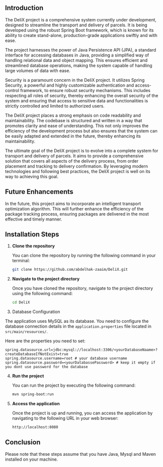 ## Introduction

The DeliX project is a comprehensive system currently under development, designed to streamline the transport and delivery of parcels. It is being developed using the robust Spring Boot framework, which is known for its ability to create stand-alone, production-grade applications swiftly and with ease.

The project harnesses the power of Java Persistence API (JPA), a standard interface for accessing databases in Java, providing a simplified way of handling relational data and object mapping. This ensures efficient and streamlined database operations, making the system capable of handling large volumes of data with ease.

Security is a paramount concern in the DeliX project. It utilizes Spring Security, a powerful and highly customizable authentication and access-control framework, to ensure robust security mechanisms. This includes respecting all roles of security, thereby enhancing the overall security of the system and ensuring that access to sensitive data and functionalities is strictly controlled and limited to authorized users.

The DeliX project places a strong emphasis on code readability and maintainability. The codebase is structured and written in a way that promotes clarity and ease of understanding. This not only improves the efficiency of the development process but also ensures that the system can be easily adapted and extended in the future, thereby enhancing its maintainability.

The ultimate goal of the DeliX project is to evolve into a complete system for transport and delivery of parcels. It aims to provide a comprehensive solution that covers all aspects of the delivery process, from order placement and tracking to delivery confirmation. By leveraging modern technologies and following best practices, the DeliX project is well on its way to achieving this goal.
## Future Enhancements

In the future, this project aims to incorporate an intelligent transport optimization algorithm. This will further enhance the efficiency of the package tracking process, ensuring packages are delivered in the most effective and timely manner.
## Installation Steps

1. **Clone the repository**

   You can clone the repository by running the following command in your terminal:

   ```bash
   git clone https://github.com/abdelhak-zaaim/DeliX.git
    ```
2. **Navigate to the project directory**

   Once you have cloned the repository, navigate to the project directory using the following command:

   ```bash
   cd DeliX
   ```

3. Database Configuration

The application uses MySQL as its database. You need to configure the database connection details in the `application.properties` file located in `src/main/resources/`.

Here are the properties you need to set:

```properties
spring.datasource.url=jdbc:mysql://localhost:3306/<yourDatabaseNaame>?createDatabaseIfNotExist=true
spring.datasource.username=root # your database username
spring.datasource.password=<yourDatabassePassword> # keep it empty if you dont use password for the database
```

4. **Run the project**

   You can run the project by executing the following command:

   ```bash
   mvn spring-boot:run
   ```
5. **Access the application**

   Once the project is up and running, you can access the application by navigating to the following URL in your web browser:

   ```bash
   http://localhost:8080
   ```
## Conclusion
Please note that these steps assume that you have Java, Mysql and Maven installed on your machine.